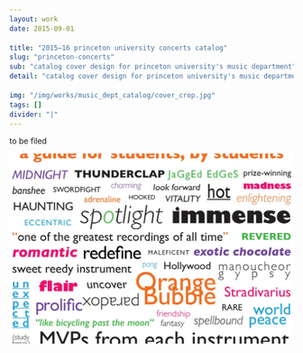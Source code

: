 ```yaml
---
layout: work
date: 2015-09-01

title: "2015–16 princeton university concerts catalog"
slug: "princeton-concerts"
sub: "catalog cover design for princeton university's music department"
detail: "catalog cover design for princeton university's music department"

img: "/img/works/music_dept_catalog/cover_crop.jpg"
tags: []
divider: "|"
---
```


to be filed

![music catalog](/img/works/music_dept_catalog/cover_crop.jpg)
